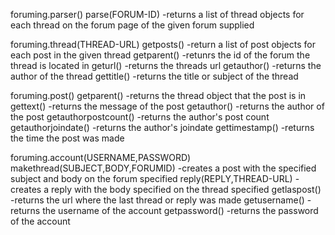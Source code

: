 
foruming.parser()
    parse(FORUM-ID) -returns a list of thread objects for each thread on the forum page of the given forum supplied
  
foruming.thread(THREAD-URL)
    getposts() -return a list of post objects for each post in the given thread
    getparent() -retunrs the id of the forum the thread is located in
    geturl() -returns the threads url
    getauthor() -returns the author of the thread
    gettitle() -returns the title or subject of the thread
    
foruming.post()
    getparent() -returns the thread object that the post is in
    gettext() -returns the message of the post
    getauthor() -returns the author of the post
    getauthorpostcount() -returns the author's post count
    getauthorjoindate() -returns the author's joindate
    gettimestamp() -returns the time the post was made
    
foruming.account(USERNAME,PASSWORD)
    makethread(SUBJECT,BODY,FORUMID) -creates a post with the specified subject and body on the forum specified
    reply(REPLY,THREAD-URL) -creates a reply with the body specified on the thread specified
    getlaspost() -returns the url where the last thread or reply was made
    getusername() -returns the username of the  account
    getpassword() -returns the password of the account
